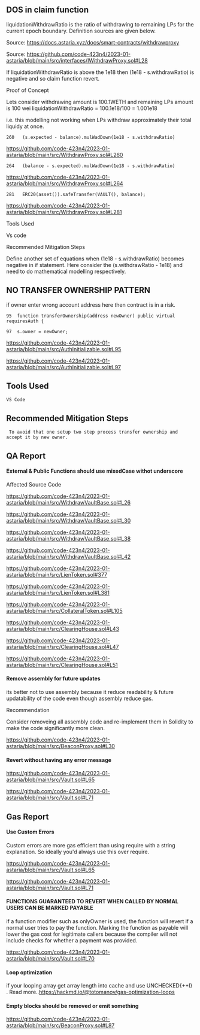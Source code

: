## DOS in claim function 

liquidationWithdrawRatio is the ratio of withdrawing to remaining LPs for the current epoch boundary. Definition sources are given below. 

Source:  https://docs.astaria.xyz/docs/smart-contracts/withdrawproxy

Source: https://github.com/code-423n4/2023-01-astaria/blob/main/src/interfaces/IWithdrawProxy.sol#L28

If liquidationWithdrawRatio is above the 1e18 then (1e18 - s.withdrawRatio) is negative and so claim function revert. 

Proof of Concept

Lets consider withdrawing amount is 100.1WETH and remaining LPs amount is 100 wei 
liquidationWithdrawRatio = 100.1e18/100 = 1.001e18 

i.e. this modelling not working when LPs withdraw approximately their total liquidy at once.


    260   (s.expected - balance).mulWadDown(1e18 - s.withdrawRatio)

https://github.com/code-423n4/2023-01-astaria/blob/main/src/WithdrawProxy.sol#L260

    264   (balance - s.expected).mulWadDown(1e18 - s.withdrawRatio)

https://github.com/code-423n4/2023-01-astaria/blob/main/src/WithdrawProxy.sol#L264

    281   ERC20(asset()).safeTransfer(VAULT(), balance);
    
https://github.com/code-423n4/2023-01-astaria/blob/main/src/WithdrawProxy.sol#L281

Tools Used 

Vs code


Recommended Mitigation Steps

Define another set of equations when (1e18 - s.withdrawRatio) becomes negative in if statement. Here consider the (s.withdrawRatio - 1e18) and need to do mathematical
modelling respectively. 


## NO TRANSFER OWNERSHIP PATTERN

if owner enter wrong account address here then contract is in a risk.

    95  function transferOwnership(address newOwner) public virtual requiresAuth {
    
    97  s.owner = newOwner;

https://github.com/code-423n4/2023-01-astaria/blob/main/src/AuthInitializable.sol#L95

https://github.com/code-423n4/2023-01-astaria/blob/main/src/AuthInitializable.sol#L97

## Tools Used
    VS Code 

## Recommended Mitigation Steps

     To avoid that one setup two step process transfer ownership and accept it by new owner.
     
     
 ## QA Report
 
 #### External & Public Functions should use mixedCase withot underscore
 
Affected Source Code

https://github.com/code-423n4/2023-01-astaria/blob/main/src/WithdrawVaultBase.sol#L26

https://github.com/code-423n4/2023-01-astaria/blob/main/src/WithdrawVaultBase.sol#L30

https://github.com/code-423n4/2023-01-astaria/blob/main/src/WithdrawVaultBase.sol#L38

https://github.com/code-423n4/2023-01-astaria/blob/main/src/WithdrawVaultBase.sol#L42

https://github.com/code-423n4/2023-01-astaria/blob/main/src/LienToken.sol#377

https://github.com/code-423n4/2023-01-astaria/blob/main/src/LienToken.sol#L381

https://github.com/code-423n4/2023-01-astaria/blob/main/src/CollateralToken.sol#L105

https://github.com/code-423n4/2023-01-astaria/blob/main/src/ClearingHouse.sol#L43

https://github.com/code-423n4/2023-01-astaria/blob/main/src/ClearingHouse.sol#L47

https://github.com/code-423n4/2023-01-astaria/blob/main/src/ClearingHouse.sol#L51



#### Remove assembly for future updates
its better not to use assembly because it reduce readability & future updatability of the code even though assembly reduce gas.

Recommendation 

Consider removeing all assembly code and re-implement them in Solidity to make the code significantly more clean.

https://github.com/code-423n4/2023-01-astaria/blob/main/src/BeaconProxy.sol#L30


#### Revert without having any error message

https://github.com/code-423n4/2023-01-astaria/blob/main/src/Vault.sol#L65

https://github.com/code-423n4/2023-01-astaria/blob/main/src/Vault.sol#L71



## Gas Report

#### Use Custom Errors
Custom errors are more gas efficient than using require with a string explanation. So ideally you'd always use this over require.

https://github.com/code-423n4/2023-01-astaria/blob/main/src/Vault.sol#L65

https://github.com/code-423n4/2023-01-astaria/blob/main/src/Vault.sol#L71

#### FUNCTIONS GUARANTEED TO REVERT WHEN CALLED BY NORMAL USERS CAN BE MARKED PAYABLE

if a function modifier such as onlyOwner is used, the function will revert if a normal user tries to pay the function. Marking the function as payable will lower the
gas cost for legitimate callers because the compiler will not include checks for whether a payment was provided.

https://github.com/code-423n4/2023-01-astaria/blob/main/src/Vault.sol#L70


#### Loop optimization 

if your looping array get array length into cache and use UNCHECKED{++I} . Read more..https://hackmd.io/@totomanov/gas-optimization-loops

#### Empty blocks should be removed or emit something

https://github.com/code-423n4/2023-01-astaria/blob/main/src/BeaconProxy.sol#L87







    
    














